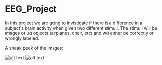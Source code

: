 # EEG_Project
In this project we are going to invistigate if there is a difference in a subject's brain activity when given two different stimuli. 
The stimuli will be images of 3d objects (airplanes, chair, etc) and will either be correctly or wrongly labeled.

A sneak peek of the images:

![alt text](https://github.com/apospraf/EEG_Project/blob/master/test/airplane_0627_012.png.png)
![alt text](https://github.com/apospraf/EEG_Project/blob/master/test/bowl_000000218_009.png.png)
